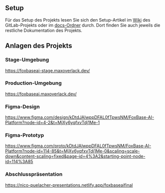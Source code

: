 ## Setup

Für das Setup des Projekts lesen Sie sich den Setup-Artikel im
[Wiki](https://gitlab.hsrw.eu/lv-webentwicklung/2024-25/mi/foxbase-semantische-suche/-/wikis/Setup)
des GitLab-Projekts oder im [docs-Ordner](./docs/Setup) durch. Dort finden
Sie auch jeweils die restliche Dokumentation des Projekts.

## Anlagen des Projekts

### Stage-Umgebung

https://foxbaseai-stage.maxoverlack.dev/

### Production-Umgebung

https://foxbaseai.maxoverlack.dev/

### Figma-Design

https://www.figma.com/design/kDtdJAlwppDFAL0fTpwsNM/FoxBase-AI-Platform?node-id=4-2&t=MjXy6yqfxvTdj1Me-1

### Figma-Prototyp

https://www.figma.com/proto/kDtdJAlwppDFAL0fTpwsNM/FoxBase-AI-Platform?node-id=114-85&t=MjXy6yqfxvTdj1Me-0&scaling=scale-down&content-scaling=fixed&page-id=4%3A2&starting-point-node-id=114%3A85

### Abschlusspräsentation

https://nico-puelacher-presentations.netlify.app/foxbaseaifinal
